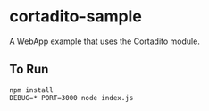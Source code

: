 # cortadito-sample
A WebApp example that uses the Cortadito module.

## To Run

```
npm install
DEBUG=* PORT=3000 node index.js
```
